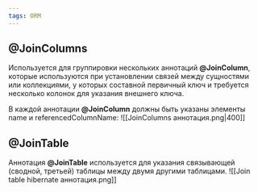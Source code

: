 ```yaml
---
tags: ORM
--- 
```

## **@JoinColumns**
Используется для группировки нескольких аннотаций **@JoinColumn**, которые используются при установлении связей между сущностями или коллекциями, у которых составной первичный ключ и требуется несколько колонок для указания внешнего ключа.

В каждой аннотации **@JoinColumn** должны быть указаны элементы name и referencedColumnName:
![[JoinColumns аннотация.png|400]]

## @JoinTable
Аннотация **@JoinTable** используется для указания связывающей (сводной, третьей) таблицы между двумя другими таблицами.
![[Join table hibernate аннотация.png]]
